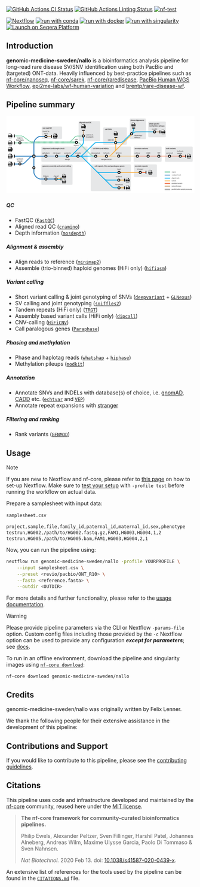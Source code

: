 [![GitHub Actions CI Status](https://github.com/genomic-medicine-sweden/nallo/actions/workflows/ci.yml/badge.svg)](https://github.com/genomic-medicine-sweden/nallo/actions/workflows/ci.yml)
[![GitHub Actions Linting Status](https://github.com/genomic-medicine-sweden/nallo/actions/workflows/linting.yml/badge.svg)](https://github.com/genomic-medicine-sweden/nallo/actions/workflows/linting.yml)
[![nf-test](https://img.shields.io/badge/unit_tests-nf--test-337ab7.svg)](https://www.nf-test.com)

[![Nextflow](https://img.shields.io/badge/nextflow%20DSL2-%E2%89%A523.04.0-23aa62.svg)](https://www.nextflow.io/)
[![run with conda](http://img.shields.io/badge/run%20with-conda-3EB049?labelColor=000000&logo=anaconda)](https://docs.conda.io/en/latest/)
[![run with docker](https://img.shields.io/badge/run%20with-docker-0db7ed?labelColor=000000&logo=docker)](https://www.docker.com/)
[![run with singularity](https://img.shields.io/badge/run%20with-singularity-1d355c.svg?labelColor=000000)](https://sylabs.io/docs/)
[![Launch on Seqera Platform](https://img.shields.io/badge/Launch%20%F0%9F%9A%80-Seqera%20Platform-%234256e7)](https://cloud.seqera.io/launch?pipeline=https://github.com/genomic-medicine-sweden/nallo)

## Introduction

**genomic-medicine-sweden/nallo** is a bioinformatics analysis pipeline for long-read rare disease SV/SNV identification using both PacBio and (targeted) ONT-data. Heavily influenced by best-practice pipelines such as [nf-core/nanoseq](https://github.com/nf-core/nanoseq), [nf-core/sarek](https://nf-co.re/sarek), [nf-core/raredisease](https://nf-co.re/raredisease), [PacBio Human WGS Workflow](https://github.com/PacificBiosciences/pb-human-wgs-workflow-snakemake), [epi2me-labs/wf-human-variation](https://github.com/epi2me-labs/wf-human-variation) and [brentp/rare-disease-wf](https://github.com/brentp/rare-disease-wf).

## Pipeline summary

<picture align="center">
    <img alt="genomic-medicine-sweden/nallo workflow" src="docs/images/nallo_metromap.png">
  </picture>

##### QC

- FastQC ([`FastQC`](http://www.bioinformatics.babraham.ac.uk/projects/fastqc/))
- Aligned read QC ([`cramino`](https://github.com/wdecoster/cramino))
- Depth information ([`mosdepth`](https://github.com/brentp/mosdepth))

##### Alignment & assembly

- Align reads to reference ([`minimap2`](https://github.com/lh3/minimap2))
- Assemble (trio-binned) haploid genomes (HiFi only) ([`hifiasm`](https://github.com/chhylp123/hifiasm))

##### Variant calling

- Short variant calling & joint genotyping of SNVs ([`deepvariant`](https://github.com/google/deepvariant) + [`GLNexus`](https://github.com/dnanexus-rnd/GLnexus))
- SV calling and joint genotyping ([`sniffles2`](https://github.com/fritzsedlazeck/Sniffles))
- Tandem repeats (HiFi only) ([`TRGT`](https://github.com/PacificBiosciences/trgt/tree/main))
- Assembly based variant calls (HiFi only) ([`dipcall`](https://github.com/lh3/dipcall))
- CNV-calling ([`HiFiCNV`](https://github.com/PacificBiosciences/HiFiCNV))
- Call paralogous genes ([`Paraphase`](https://github.com/PacificBiosciences/paraphase))

##### Phasing and methylation

- Phase and haplotag reads ([`whatshap`](https://github.com/whatshap/whatshap) + [`hiphase`](https://github.com/PacificBiosciences/HiPhase))
- Methylation pileups ([`modkit`](https://github.com/nanoporetech/modkit))

##### Annotation

- Annotate SNVs and INDELs with database(s) of choice, i.e. [gnomAD](https://gnomad.broadinstitute.org), [CADD](https://cadd.gs.washington.edu) etc. ([`echtvar`](https://github.com/brentp/echtvar) and [`VEP`](https://github.com/Ensembl/ensembl-vep))
- Annotate repeat expansions with [stranger](https://github.com/Clinical-Genomics/stranger)

##### Filtering and ranking

- Rank variants ([`GENMOD`](https://github.com/Clinical-Genomics/genmod))

## Usage

> [!NOTE]
> If you are new to Nextflow and nf-core, please refer to [this page](https://nf-co.re/docs/usage/installation) on how to set-up Nextflow. Make sure to [test your setup](https://nf-co.re/docs/usage/introduction#how-to-run-a-pipeline) with `-profile test` before running the workflow on actual data.

Prepare a samplesheet with input data:

`samplesheet.csv`

```
project,sample,file,family_id,paternal_id,maternal_id,sex,phenotype
testrun,HG002,/path/to/HG002.fastq.gz,FAM1,HG003,HG004,1,2
testrun,HG005,/path/to/HG005.bam,FAM1,HG003,HG004,2,1
```

Now, you can run the pipeline using:

```bash
nextflow run genomic-medicine-sweden/nallo -profile YOURPROFILE \
    --input samplesheet.csv \
    --preset <revio/pacbio/ONT_R10> \
    --fasta <reference.fasta> \
    --outdir <OUTDIR>
```

For more details and further functionality, please refer to the [usage documentation](https://github.com/genomic-medicine-sweden/nallo/blob/dev/docs/usage.md).

> [!WARNING]
> Please provide pipeline parameters via the CLI or Nextflow `-params-file` option. Custom config files including those provided by the `-c` Nextflow option can be used to provide any configuration _**except for parameters**_;
> see [docs](https://nf-co.re/usage/configuration#custom-configuration-files).

To run in an offline environment, download the pipeline and singularity images using [`nf-core download`](https://nf-co.re/tools/#downloading-pipelines-for-offline-use):

```
nf-core download genomic-medicine-sweden/nallo
```

## Credits

genomic-medicine-sweden/nallo was originally written by Felix Lenner.

We thank the following people for their extensive assistance in the development of this pipeline:

## Contributions and Support

If you would like to contribute to this pipeline, please see the [contributing guidelines](.github/CONTRIBUTING.md).

## Citations

This pipeline uses code and infrastructure developed and maintained by the [nf-core](https://nf-co.re) community, reused here under the [MIT license](https://github.com/nf-core/tools/blob/master/LICENSE).

> **The nf-core framework for community-curated bioinformatics pipelines.**
>
> Philip Ewels, Alexander Peltzer, Sven Fillinger, Harshil Patel, Johannes Alneberg, Andreas Wilm, Maxime Ulysse Garcia, Paolo Di Tommaso & Sven Nahnsen.
>
> _Nat Biotechnol._ 2020 Feb 13. doi: [10.1038/s41587-020-0439-x](https://dx.doi.org/10.1038/s41587-020-0439-x).

An extensive list of references for the tools used by the pipeline can be found in the [`CITATIONS.md`](CITATIONS.md) file.
